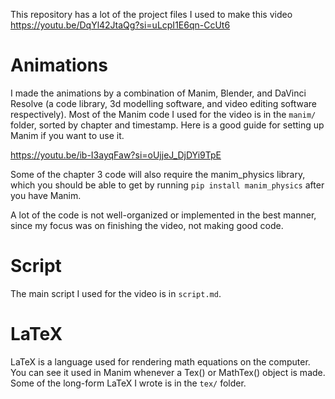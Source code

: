 This repository has a lot of the project files I used to make this video
https://youtu.be/DqYl42JtaQg?si=uLcpI1E6qn-CcUt6

# Animations
I made the animations by a combination of Manim, Blender, and DaVinci Resolve (a code library, 3d modelling software, and video editing software respectively). Most of the Manim code I used for the video is in the `manim/` folder, sorted by chapter and timestamp. Here is a good guide for setting up Manim if you want to use it. 

https://youtu.be/ib-I3ayqFaw?si=oUjjeJ_DjDYi9TpE

Some of the chapter 3 code will also require the manim_physics library, which you should be able to get by running `pip install manim_physics` after you have Manim.

A lot of the code is not well-organized or implemented in the best manner, since my focus was on finishing the video, not making good code.

# Script
The main script I used for the video is in `script.md`. 

# LaTeX
LaTeX is a language used for rendering math equations on the computer. You can see it used in Manim whenever a Tex() or MathTex() object is made. Some of the long-form LaTeX I wrote is in the `tex/` folder.
